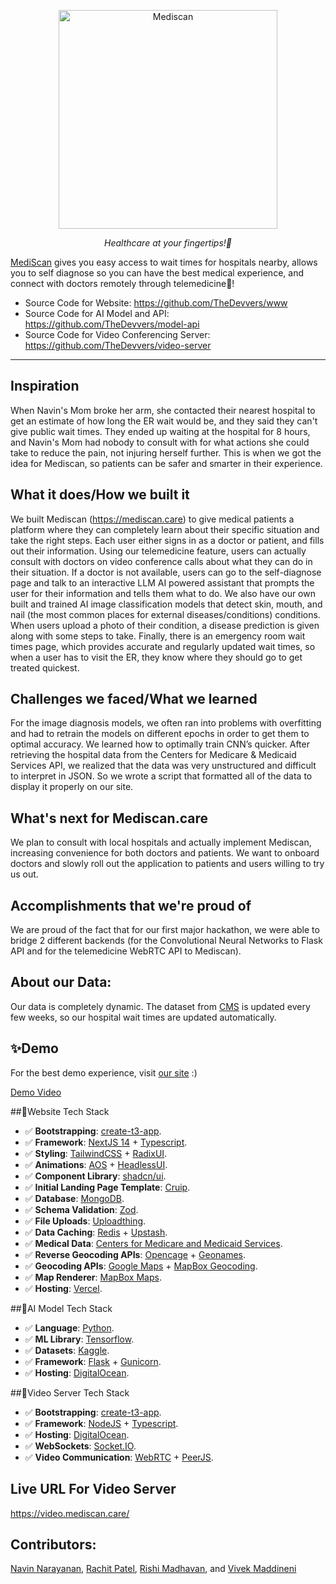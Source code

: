 <p align="center">
  <img src="https://i.imghippo.com/files/qIqc3187dJg.png" height="350" alt="Mediscan"/>
</p>

<p align="center">
  <em> Healthcare at your fingertips!👋</em>
</p>

[MediScan](https://mediscan.care) gives you easy access to wait times for hospitals nearby, allows you to self diagnose so you can have the best medical experience, and connect with doctors remotely through telemedicine🚀!

- Source Code for Website: https://github.com/TheDevvers/www
- Source Code for AI Model and API: https://github.com/TheDevvers/model-api
- Source Code for Video Conferencing Server: https://github.com/TheDevvers/video-server

---


## Inspiration
When Navin's Mom broke her arm, she contacted their nearest hospital to get an estimate of how long the ER wait would be, and they said they can't give public wait times. They ended up waiting at the hospital for 8 hours, and Navin's Mom had nobody to consult with for what actions she could take to reduce the pain, not injuring herself further. This is when we got the idea for Mediscan, so patients can be safer and smarter in their experience.

## What it does/How we built it
We built Mediscan (https://mediscan.care) to give medical patients a platform where they can completely learn about their specific situation and take the right steps. Each user either signs in as a doctor or patient, and fills out their information. Using our telemedicine feature, users can actually consult with doctors on video conference calls about what they can do in their situation. If a doctor is not available, users can go to the self-diagnose page and talk to an interactive LLM AI powered assistant that prompts the user for their information and tells them what to do. We also have our own built and trained AI image classification models that detect skin, mouth, and nail (the most common places for external diseases/conditions) conditions. When users upload a photo of their condition, a disease prediction is given along with some steps to take. Finally, there is an emergency room wait times page, which provides accurate and regularly updated wait times, so when a user has to visit the ER, they know where they should go to get treated quickest. 

## Challenges we faced/What we learned
For the image diagnosis models, we often ran into problems with overfitting and had to retrain the models on different epochs in order to get them to optimal accuracy. We learned how to optimally train CNN’s quicker. After retrieving the hospital data from the Centers for Medicare & Medicaid Services API, we realized that the data was very unstructured and difficult to interpret in JSON. So we wrote a script that formatted all of the data to display it properly on our site.

## What's next for Mediscan.care
We plan to consult with local hospitals and actually implement Mediscan, increasing convenience for both doctors and patients. We want to onboard doctors and slowly roll out the application to patients and users willing to try us out.

## Accomplishments that we're proud of
We are proud of the fact that for our first major hackathon, we were able to bridge 2 different backends (for the Convolutional Neural Networks to Flask API and for the telemedicine WebRTC API to Mediscan).

## About our Data:
Our data is completely dynamic. The dataset from [CMS](https://data.cms.gov/) is updated every few weeks, so our hospital wait times are updated automatically.

## ✨Demo
For the best demo experience, visit [our site](https://mediscan.care) :)

[Demo Video](https://www.youtube.com/watch?v=gA-RCKCkT0I)

##🚀Website Tech Stack
- ✅ **Bootstrapping**: [create-t3-app](https://create.t3.gg).
- ✅ **Framework**: [NextJS 14](https://nextjs.org/) + [Typescript](https://www.typescriptlang.org/).
- ✅ **Styling**: [TailwindCSS](https://tailwindcss.com) + [RadixUI](https://www.radix-ui.com/).
- ✅ **Animations**: [AOS](https://michalsnik.github.io/aos/) + [HeadlessUI](https://headlessui.com/).
- ✅ **Component Library**: [shadcn/ui](https://ui.shadcn.com/).
- ✅ **Initial Landing Page Template**: [Cruip](https://cruip.com/).
- ✅ **Database**: [MongoDB](https://www.mongodb.com/).
- ✅ **Schema Validation**: [Zod](https://zod.dev/).
- ✅ **File Uploads**: [Uploadthing](https://uploadthing.com/).
- ✅ **Data Caching**: [Redis](https://redis.com/) + [Upstash](https://upstash.com/).
- ✅ **Medical Data**: [Centers for Medicare and Medicaid Services](https://data.cms.gov/).
- ✅ **Reverse Geocoding APIs**: [Opencage](https://opencagedata.com/) + [Geonames](https://www.geonames.org/export/web-services.html).
- ✅ **Geocoding APIs**: [Google Maps](https://developers.google.com/maps) + [MapBox Geocoding](https://docs.mapbox.com/api/search/geocoding/).
- ✅ **Map Renderer**: [MapBox Maps](https://www.mapbox.com/maps).
- ✅ **Hosting**: [Vercel](https://vercel.com/).

##🤖AI Model Tech Stack
- ✅ **Language**: [Python](https://www.python.org/).
- ✅ **ML Library**: [Tensorflow](https://www.tensorflow.org/).
- ✅ **Datasets**: [Kaggle](https://www.kaggle.com/).
- ✅ **Framework**: [Flask](https://flask.palletsprojects.com/en/2.0.x/) + [Gunicorn](https://gunicorn.org/).
- ✅ **Hosting**: [DigitalOcean](https://www.digitalocean.com/).

##🎥Video Server Tech Stack
- ✅ **Bootstrapping**: [create-t3-app](https://create.t3.gg).
- ✅ **Framework**: [NodeJS](https://nodejs.org/en) + [Typescript](https://www.typescriptlang.org/).
- ✅ **Hosting**: [DigitalOcean](https://www.digitalocean.com/).
- ✅ **WebSockets**: [Socket.IO](https://socket.io/).
- ✅ **Video Communication**: [WebRTC](https://webrtc.org/) + [PeerJS](https://peerjs.com/).

## Live URL For Video Server
https://video.mediscan.care/


## Contributors:
[Navin Narayanan](https://github.com/navincodesalot), [Rachit Patel](https://github.com/richp16), [Rishi Madhavan](https://github.com/RishiMadhavan-ui), and [Vivek Maddineni](https://github.com/Viverino1)
